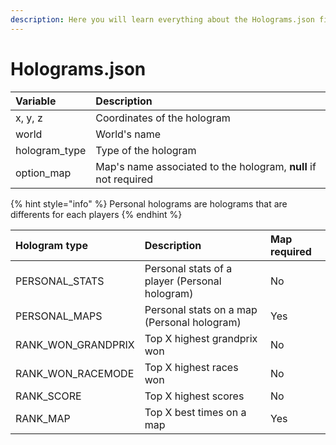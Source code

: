 ```yaml
---
description: Here you will learn everything about the Holograms.json file
---
```


# Holograms.json

| Variable | Description |
| :--- | :--- |
| x, y, z | Coordinates of the hologram |
| world | World's name |
| hologram\_type | Type of the hologram |
| option\_map | Map's name associated to the hologram, **null** if not required |

{% hint style="info" %}
Personal holograms are holograms that are differents for each players
{% endhint %}

| Hologram type | Description | Map required |
| :--- | :--- | :--- |
| PERSONAL\_STATS | Personal stats of a player \(Personal hologram\) | No |
| PERSONAL\_MAPS | Personal stats on a map \(Personal hologram\) | Yes |
| RANK\_WON\_GRANDPRIX | Top X highest grandprix won | No |
| RANK\_WON\_RACEMODE | Top X highest races won | No |
| RANK\_SCORE | Top X highest scores | No |
| RANK\_MAP | Top X best times on a map | Yes |


